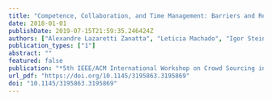 ```yaml
---
title: "Competence, Collaboration, and Time Management: Barriers and Recommendations for Crowdworkers"
date: 2018-01-01
publishDate: 2019-07-15T21:59:35.246424Z
authors: ["Alexandre Lazaretti Zanatta", "Leticia Machado", "Igor Steinmacher"]
publication_types: ["1"]
abstract: ""
featured: false
publication: "*5th IEEE/ACM International Workshop on Crowd Sourcing in Software Engineering, CSI-SE@ICSE 2018, Gothenburg, Sweden, May 27 - June 3, 2018*"
url_pdf: "https://doi.org/10.1145/3195863.3195869"
doi: "10.1145/3195863.3195869"
---
```


